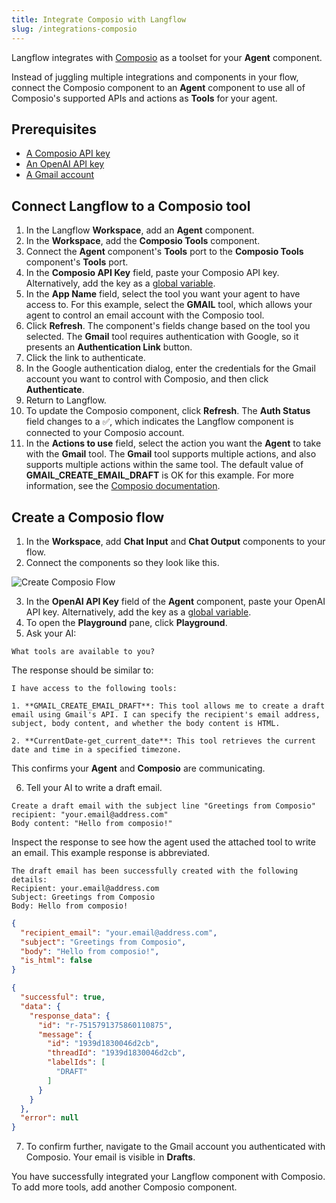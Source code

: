 ```yaml
---
title: Integrate Composio with Langflow
slug: /integrations-composio
---
```


Langflow integrates with [Composio](https://docs.composio.dev/introduction/intro/overview) as a toolset for your **Agent** component.

Instead of juggling multiple integrations and components in your flow, connect the Composio component to an **Agent** component to use all of Composio's supported APIs and actions as **Tools** for your agent.

## Prerequisites

- [A Composio API key](https://app.composio.dev/)
- [An OpenAI API key](https://platform.openai.com/)
- [A Gmail account](https://mail.google.com)

## Connect Langflow to a Composio tool

1. In the Langflow **Workspace**, add an **Agent** component.
2. In the **Workspace**, add the **Composio Tools** component.
3. Connect the **Agent** component's **Tools** port to the **Composio Tools** component's **Tools** port.
4. In the **Composio API Key** field, paste your Composio API key.
Alternatively, add the key as a [global variable](/configuration-global-variables).
5. In the **App Name** field, select the tool you want your agent to have access to.
For this example, select the **GMAIL** tool, which allows your agent to control an email account with the Composio tool.
6. Click **Refresh**.
The component's fields change based on the tool you selected.
The **Gmail** tool requires authentication with Google, so it presents an **Authentication Link** button.
7. Click the link to authenticate.
8. In the Google authentication dialog, enter the credentials for the Gmail account you want to control with Composio, and then click **Authenticate**.
9. Return to Langflow.
10. To update the Composio component, click **Refresh**.
The **Auth Status** field changes to a ✅, which indicates the Langflow component is connected to your Composio account.
11. In the **Actions to use** field, select the action you want the **Agent** to take with the **Gmail** tool.
The **Gmail** tool supports multiple actions, and also supports multiple actions within the same tool.
The default value of **GMAIL_CREATE_EMAIL_DRAFT** is OK for this example.
For more information, see the [Composio documentation](https://docs.composio.dev/patterns/tools/use-tools/use-specific-actions).

## Create a Composio flow

1. In the **Workspace**, add **Chat Input** and **Chat Output** components to your flow.
2. Connect the components so they look like this.

![Create Composio Flow](/img/composio/composio-create-flow.png)

3. In the **OpenAI API Key** field of the **Agent** component, paste your OpenAI API key.
Alternatively, add the key as a [global variable](/configuration-global-variables).
4. To open the **Playground** pane, click **Playground**.
5. Ask your AI:

```plain
What tools are available to you?
```

The response should be similar to:

```plain
I have access to the following tools:

1. **GMAIL_CREATE_EMAIL_DRAFT**: This tool allows me to create a draft email using Gmail's API. I can specify the recipient's email address, subject, body content, and whether the body content is HTML.

2. **CurrentDate-get_current_date**: This tool retrieves the current date and time in a specified timezone.
```

This confirms your **Agent** and **Composio** are communicating.

6. Tell your AI to write a draft email.

```plain
Create a draft email with the subject line "Greetings from Composio"
recipient: "your.email@address.com"
Body content: "Hello from composio!"
```

Inspect the response to see how the agent used the attached tool to write an email.
This example response is abbreviated.

```plain
The draft email has been successfully created with the following details:
Recipient: your.email@address.com
Subject: Greetings from Composio
Body: Hello from composio!
```

```json
{
  "recipient_email": "your.email@address.com",
  "subject": "Greetings from Composio",
  "body": "Hello from composio!",
  "is_html": false
}

{
  "successful": true,
  "data": {
    "response_data": {
      "id": "r-7515791375860110875",
      "message": {
        "id": "1939d1830046d2cb",
        "threadId": "1939d1830046d2cb",
        "labelIds": [
          "DRAFT"
        ]
      }
    }
  },
  "error": null
}
```

7. To confirm further, navigate to the Gmail account you authenticated with Composio.
Your email is visible in **Drafts**.

You have successfully integrated your Langflow component with Composio.
To add more tools, add another Composio component.
